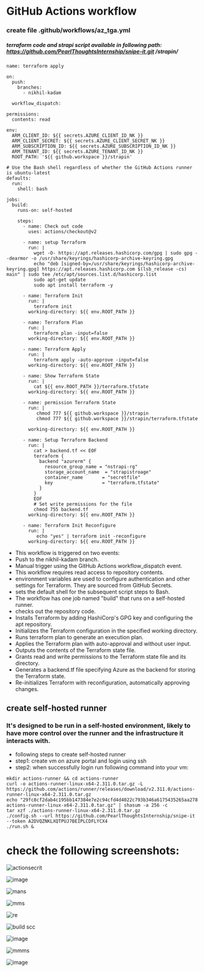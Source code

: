 # GitHub Actions workflow 
### create file .github/workflows/az_tga.yml
##### terraform code and strapi script available in following path: https://github.com/PearlThoughtsInternship/snipe-it.git  /strapin/
```
name: terraform apply

on:
  push:
    branches:
      - nikhil-kadam
  
  workflow_dispatch:
  
permissions:
  contents: read

env:
  ARM_CLIENT_ID: ${{ secrets.AZURE_CLIENT_ID_NK }}
  ARM_CLIENT_SECRET: ${{ secrets.AZURE_CLIENT_SECRET_NK }}
  ARM_SUBSCRIPTION_ID: ${{ secrets.AZURE_SUBSCRIPTION_ID_NK }}
  ARM_TENANT_ID: ${{ secrets.AZURE_TENANT_ID_NK }}
  ROOT_PATH: '${{ github.workspace }}/strapin'

# Use the Bash shell regardless of whether the GitHub Actions runner is ubuntu-latest
defaults:
  run:
    shell: bash

jobs:
  build:
    runs-on: self-hosted

    steps:
      - name: Check out code
        uses: actions/checkout@v2  
    
      - name: setup Terraform
        run: |
          wget -O- https://apt.releases.hashicorp.com/gpg | sudo gpg --dearmor -o /usr/share/keyrings/hashicorp-archive-keyring.gpg
          echo "deb [signed-by=/usr/share/keyrings/hashicorp-archive-keyring.gpg] https://apt.releases.hashicorp.com $(lsb_release -cs) main" | sudo tee /etc/apt/sources.list.d/hashicorp.list
          sudo apt-get update
          sudo apt install terraform -y
        
      - name: Terraform Init
        run: |
          terraform init 
        working-directory: ${{ env.ROOT_PATH }}
      
      - name: Terraform Plan
        run: |
          terraform plan -input=false
        working-directory: ${{ env.ROOT_PATH }}
      
      - name: Terraform Apply
        run: |
          terraform apply -auto-approve -input=false
        working-directory: ${{ env.ROOT_PATH }}
        
      - name: Show Terraform State
        run: |
          cat ${{ env.ROOT_PATH }}/terraform.tfstate
        working-directory: ${{ env.ROOT_PATH }}

      - name: permission Terraform State
        run: |
           chmod 777 ${{ github.workspace }}/strapin
           chmod 777 ${{ github.workspace }}/strapin/terraform.tfstate
           
        working-directory: ${{ env.ROOT_PATH }}

      - name: Setup Terraform Backend
        run: |
          cat > backend.tf << EOF
          terraform {
            backend "azurerm" {
              resource_group_name = "nstrapi-rg"
              storage_account_name  = "strapistroage"
              container_name       = "secretfile"
              key                  = "terraform.tfstate"
            }
          }
          EOF
          # Set write permissions for the file
          chmod 755 backend.tf
        working-directory: ${{ env.ROOT_PATH }} 

      - name: Terraform Init Reconfigure
        run: |
           echo "yes" | terraform init -reconfigure 
        working-directory: ${{ env.ROOT_PATH }}
   ```
- This workflow is triggered on two events:
- Push to the nikhil-kadam branch.
- Manual trigger using the GitHub Actions workflow_dispatch event.
- This workflow requires read access to repository contents.
- environment variables are used to configure authentication and other settings for Terraform. They are sourced from GitHub Secrets.
- sets the default shell for the subsequent script steps to Bash.
- The workflow has one job named "build" that runs on a self-hosted runner.
- checks out the repository code.
- Installs Terraform by adding HashiCorp's GPG key and configuring the apt repository.
- Initializes the Terraform configuration in the specified working directory.
- Runs terraform plan to generate an execution plan.
- Applies the Terraform plan with auto-approval and without user input.
- Outputs the contents of the Terraform state file.
- Grants read and write permissions to the Terraform state file and its directory.
- Generates a backend.tf file specifying Azure as the backend for storing the Terraform state.
- Re-initializes Terraform with reconfiguration, automatically approving changes.

## create self-hosted runner
### It's designed to be run in a self-hosted environment, likely to have more control over the runner and the infrastructure it interacts with.
- following steps to create self-hosted runner
- step1: create vm on azure portal and login using ssh
- step2: when successfully login run following command into your vm:
```
mkdir actions-runner && cd actions-runner
curl -o actions-runner-linux-x64-2.311.0.tar.gz -L https://github.com/actions/runner/releases/download/v2.311.0/actions-runner-linux-x64-2.311.0.tar.gz
echo "29fc8cf2dab4c195bb147384e7e2c94cfd4d4022c793b346a6175435265aa278  actions-runner-linux-x64-2.311.0.tar.gz" | shasum -a 256 -c
tar xzf ./actions-runner-linux-x64-2.311.0.tar.gz
./config.sh --url https://github.com/PearlThoughtsInternship/snipe-it --token A2DVQZNKLXQTPUJ7BEIPLCDFLYCX4
./run.sh &
```
# check the following screenshots:

![actionsecrit](https://github.com/nikhilk1699/strapi_installation/assets/109533285/bff2a19b-a70f-47a7-a3c5-75ac3be2214c)

![image](https://github.com/nikhilk1699/strapi_installation/assets/109533285/b36c3121-0a96-402a-8cfe-1120ae2f0649)

![mans](https://github.com/nikhilk1699/strapi_installation/assets/109533285/2baa1884-f78b-46f1-97b7-a33bc3602db0)

![mms](https://github.com/nikhilk1699/strapi_installation/assets/109533285/6bdd46e2-94b0-4348-ac21-4ad8ceac42e8)

![re](https://github.com/nikhilk1699/strapi_installation/assets/109533285/0c7436fb-5098-4054-bb47-2840b0db7ee5)

![build scc](https://github.com/nikhilk1699/strapi_installation/assets/109533285/4fa63b07-a72c-42de-aaef-e1763d8e009e)

![image](https://github.com/nikhilk1699/strapi_installation/assets/109533285/bfb86c56-d226-45c1-85f2-3a1ac7c1f874)

![mmms](https://github.com/nikhilk1699/strapi_installation/assets/109533285/7333ce20-deb7-4669-a9ca-6e118f4a2704)

![image](https://github.com/nikhilk1699/strapi_installation/assets/109533285/37de8f50-3fd1-461c-b231-680a84bf7a64)














   
